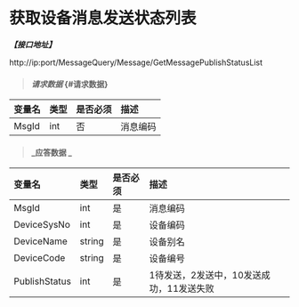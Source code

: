 # 获取设备消息发送状态列表

_**【接口地址】**_

http://ip:port/MessageQuery/Message/GetMessagePublishStatusList
> #### _请求数据_ {#请求数据}

| 变量名 | 类型 | 是否必须 | 描述 |
| :--- | :--- | :--- | :--- |
| MsgId | int | 否 | 消息编码 |

> #### _应答数据 _

| 变量名 | 类型 | 是否必须 | 描述 |
| :--- | :--- | :--- | :--- |
| MsgId | int | 是 | 消息编码 |
| DeviceSysNo | int | 是 | 设备编码 |
| DeviceName | string | 是 | 设备别名 |
| DeviceCode | string | 是 | 设备编号 |
| PublishStatus | int | 是 | 1待发送，2发送中，10发送成功，11发送失败 |


